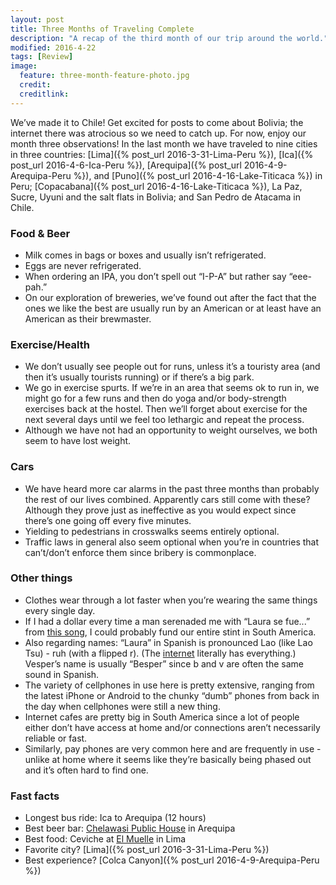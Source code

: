 ```yaml
---
layout: post
title: Three Months of Traveling Complete
description: "A recap of the third month of our trip around the world."
modified: 2016-4-22
tags: [Review]
image:
  feature: three-month-feature-photo.jpg
  credit: 
  creditlink: 
---
```


We’ve made it to Chile! Get excited for posts to come about Bolivia; the internet there was atrocious so we need to catch up. For now, enjoy our month three observations! In the last month we have traveled to nine cities in three countries: [Lima]({% post_url 2016-3-31-Lima-Peru %}), [Ica]({% post_url 2016-4-6-Ica-Peru %}), [Arequipa]({% post_url 2016-4-9-Arequipa-Peru %}), and [Puno]({% post_url 2016-4-16-Lake-Titicaca %}) in Peru; [Copacabana]({% post_url 2016-4-16-Lake-Titicaca %}), La Paz, Sucre, Uyuni and the salt flats in Bolivia; and San Pedro de Atacama in Chile. 

### Food & Beer

- Milk comes in bags or boxes and usually isn’t refrigerated.
- Eggs are never refrigerated.
- When ordering an IPA, you don’t spell out “I-P-A” but rather say “eee-pah.”
- On our exploration of breweries, we’ve found out after the fact that the ones we like the best are usually run by an American or at least have an American as their brewmaster. 

### Exercise/Health

- We don’t usually see people out for runs, unless it’s a touristy area (and then it’s usually tourists running) or if there’s a big park.
- We go in exercise spurts. If we’re in an area that seems ok to run in, we might go for a few runs and then do yoga and/or body-strength exercises back at the hostel. Then we’ll forget about exercise for the next several days until we feel too lethargic and repeat the process.
- Although we have not had an opportunity to weight ourselves, we both seem to have lost weight.

### Cars

- We have heard more car alarms in the past three months than probably the rest of our lives combined. Apparently cars still come with these? Although they prove just as ineffective as you would expect since there’s one going off every five minutes.
- Yielding to pedestrians in crosswalks seems entirely optional.
- Traffic laws in general also seem optional when you’re in countries that can’t/don’t enforce them since bribery is commonplace. 

### Other things

- Clothes wear through a lot faster when you’re wearing the same things every single day.
- If I had a dollar every time a man serenaded me with “Laura se fue...” from [this song](https://www.youtube.com/watch?v=DAIxrSvq6bo), I could probably fund our entire stint in South America. 
- Also regarding names: “Laura” in Spanish is pronounced Lao (like Lao Tsu) - ruh (with a flipped r). (The [internet](https://youtu.be/kFS1cSMo4mI?t=4) literally has everything.) Vesper’s name is usually “Besper” since b and v are often the same sound in Spanish.  
- The variety of cellphones in use here is pretty extensive, ranging from the latest iPhone or Android to the chunky “dumb” phones from back in the day when cellphones were still a new thing.
- Internet cafes are pretty big in South America since a lot of people either don’t have access at home and/or connections aren’t necessarily reliable or fast.
- Similarly, pay phones are very common here and are frequently in use - unlike at home where it seems like they’re basically being phased out and it’s often hard to find one.

### Fast facts

- Longest bus ride: Ica to Arequipa (12 hours)
- Best beer bar: [Chelawasi Public House](https://www.facebook.com/Chelawasi/) in Arequipa
- Best food: Ceviche at [El Muelle](https://www.facebook.com/ElMuelleDeBarranco/?rf=233098383378508) in Lima 
- Favorite city? [Lima]({% post_url 2016-3-31-Lima-Peru %})
- Best experience? [Colca Canyon]({% post_url 2016-4-9-Arequipa-Peru %})
